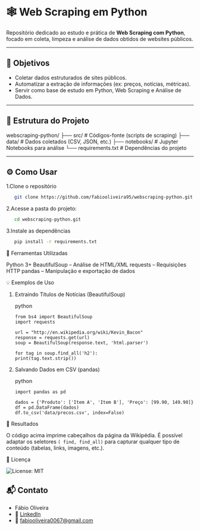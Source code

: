 # 🕸️ Web Scraping em Python

Repositório dedicado ao estudo e prática de **Web Scraping com Python**, focado em coleta, limpeza e análise de dados obtidos de websites públicos.

---

## 🎯 Objetivos

- Coletar dados estruturados de sites públicos.
- Automatizar a extração de informações (ex: preços, notícias, métricas).
- Servir como base de estudo em Python, Web Scraping e Análise de Dados.

---

## 📁 Estrutura do Projeto

webscraping-python/ ├── src/ # Códigos-fonte (scripts de scraping) ├── data/ # Dados coletados (CSV, JSON, etc.) ├── notebooks/ # Jupyter Notebooks para análise └── requirements.txt # Dependências do projeto


---

## ⚙️ Como Usar

1.Clone o repositório
```bash
   git clone https://github.com/fabiooliveira95/webscraping-python.git
```

2.Acesse a pasta do projeto:
```bash
   cd webscraping-python.git
```

3.Instale as dependências 
```bash
   pip install -r requirements.txt
```

🧰 Ferramentas Utilizadas

Python 3+
BeautifulSoup – Análise de HTML/XML
requests – Requisições HTTP
pandas – Manipulação e exportação de dados 

💡 Exemplos de Uso
1. Extraindo Títulos de Notícias (BeautifulSoup)

   python

       from bs4 import BeautifulSoup
       import requests

       url = "http://en.wikipedia.org/wiki/Kevin_Bacon"
       response = requests.get(url)
       soup = BeautifulSoup(response.text, 'html.parser')

       for tag in soup.find_all('h2'):
       print(tag.text.strip())
   
3. Salvando Dados em CSV (pandas)

   python

       import pandas as pd

       dados = {'Produto': ['Item A', 'Item B'], 'Preço': [99.90, 149.90]}
       df = pd.DataFrame(dados)
       df.to_csv('data/precos.csv', index=False)

📌 Resultados

O código acima imprime cabeçalhos da página da Wikipédia. É possível adaptar os seletores ``( find, find_all)``
para capturar qualquer tipo de conteúdo (tabelas, links, imagens, etc.). 

📜 Licença

![License: MIT](https://img.shields.io/badge/License-MIT-yellow.svg)


## 📬 Contato

* Fábio Oliveira
* 🔗 [LinkedIn](https://www.linkedin.com/in/fabio-oliveira-araujo-cientista/)
* 📧 fabiooliveira0067@gmail.com
